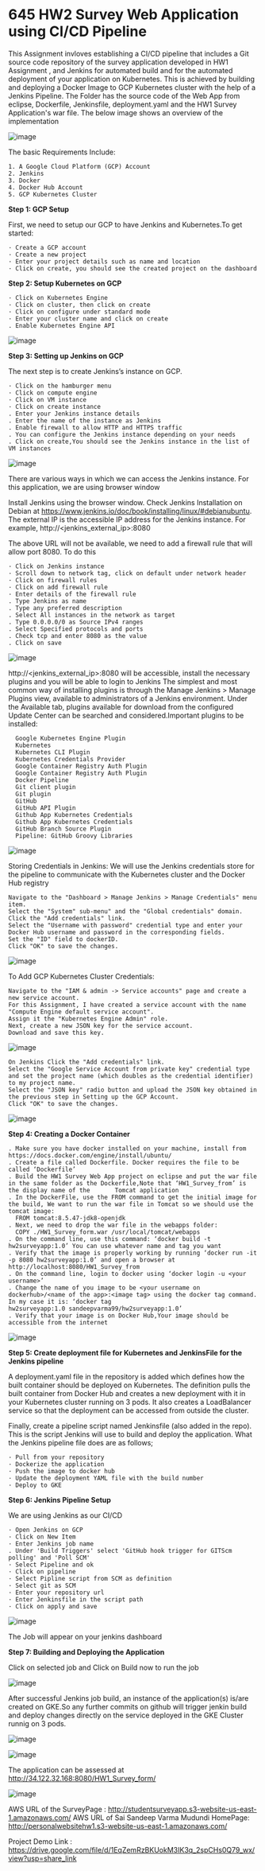# 645 HW2 Survey Web Application using CI/CD Pipeline
This Assignment invloves establishing a CI/CD pipeline that includes a Git source code repository of the survey application developed in HW1 Assignment , and Jenkins for automated build and for the automated deployment of your application on Kubernetes. This is achieved by building and deploying a Docker Image to GCP Kubernetes cluster with the help of a Jenkins Pipeline.
The Folder has the source code of the Web App from eclipse, Dockerfile, Jenkinsfile, deployment.yaml and the HW1 Survey Application's war file.
The below image shows an overview of the implementation

![image](https://user-images.githubusercontent.com/32533425/198972473-9fd57b50-3ca4-4d66-a7d8-62386478b7a9.png)

The basic Requirements Include:

    1. A Google Cloud Platform (GCP) Account
    2. Jenkins
    3. Docker
    4. Docker Hub Account
    5. GCP Kubernetes Cluster
**Step 1: GCP Setup**

First, we need to setup our GCP to have Jenkins and Kubernetes.To get started:

    · Create a GCP account
    · Create a new project
    · Enter your project details such as name and location
    · Click on create, you should see the created project on the dashboard
 
**Step 2: Setup Kubernetes on GCP**

    · Click on Kubernetes Engine 
    · Click on cluster, then click on create
    · Click on configure under standard mode
    · Enter your cluster name and click on create
    . Enable Kubernetes Engine API
![image](https://user-images.githubusercontent.com/32533425/198981692-0515afd3-fa1b-4fa3-ad79-9626a04f9356.png)

**Step 3: Setting up Jenkins on GCP**

The next step is to create Jenkins’s instance on GCP.

    · Click on the hamburger menu
    · Click on compute engine
    · Click on VM instance
    · Click on create instance
    . Enter your Jenkins instance details
    . Enter the name of the instance as Jenkins
    . Enable firewall to allow HTTP and HTTPS traffic
    . You can configure the Jenkins instance depending on your needs
    . Click on create,You should see the Jenkins instance in the list of VM instances
![image](https://user-images.githubusercontent.com/32533425/198983632-6cd925a0-3a77-403a-894e-07adf5a96133.png)

There are various ways in which we can access the Jenkins instance. For this application, we are using browser window

Install Jenkins using the browser window. Check Jenkins Installation on Debian at https://www.jenkins.io/doc/book/installing/linux/#debianubuntu.
The external IP is the accessible IP address for the Jenkins instance. For example, http://<jenkins_external_ip>:8080

The above URL will not be available, we need to add a firewall rule that will allow port 8080. To do this

    · Click on Jenkins instance
    · Scroll down to network tag, click on default under network header
    · Click on firewall rules
    · Click on add firewall rule
    · Enter details of the firewall rule
    . Type Jenkins as name
    . Type any preferred description
    . Select All instances in the network as target
    . Type 0.0.0.0/0 as Source IPv4 ranges
    . Select Specified protocols and ports
    . Check tcp and enter 8080 as the value
    . Click on save
![image](https://user-images.githubusercontent.com/32533425/198984161-375a78bd-3ca7-4a2f-ae43-2b61fa9c6c28.png)


http://<jenkins_external_ip>:8080 will be accessible, install the necessary plugins and you will be able to login to Jenkins
The simplest and most common way of installing plugins is through the Manage Jenkins > Manage Plugins view, available to administrators of a Jenkins environment.
Under the Available tab, plugins available for download from the configured Update Center can be searched and considered.Important plugins to be installed:

      Google Kubernetes Engine Plugin
      Kubernetes
      Kubernetes CLI Plugin
      Kubernetes Credentials Provider
      Google Container Registry Auth Plugin
      Google Container Registry Auth Plugin
      Docker Pipeline
      Git client plugin
      Git plugin
      GitHub
      GitHub API Plugin
      Github App Kubernetes Credentials
      Github App Kubernetes Credentials
      GitHub Branch Source Plugin
      Pipeline: GitHub Groovy Libraries
      
![image](https://user-images.githubusercontent.com/32533425/198983852-f49962fd-5b45-42fc-b938-023979529382.png)

Storing Credentials in Jenkins:
We will use the Jenkins credentials store for the pipeline to communicate with the Kubernetes cluster and the Docker Hub registry

    Navigate to the "Dashboard > Manage Jenkins > Manage Credentials" menu item.
    Select the "System" sub-menu" and the "Global credentials" domain.
    Click the "Add credentials" link. 
    Select the "Username with password" credential type and enter your Docker Hub username and password in the corresponding fields. 
    Set the "ID" field to dockerID. 
    Click "OK" to save the changes.
![image](https://user-images.githubusercontent.com/32533425/198992781-37b7918f-0b5b-49b7-b920-31c8b73997ee.png)


To Add GCP Kubernetes Cluster Credentials:

    Navigate to the "IAM & admin -> Service accounts" page and create a new service account.
    For this Assignment, I have created a service account with the name "Compute Engine default service account". 
    Assign it the "Kubernetes Engine Admin" role.
    Next, create a new JSON key for the service account. 
    Download and save this key.
    
![image](https://user-images.githubusercontent.com/32533425/198993771-28d4921d-329a-44d8-8c2e-0ef5e77a4360.png)

    On Jenkins Click the "Add credentials" link.
    Select the "Google Service Account from private key" credential type and set the project name (which doubles as the credential identifier) to my project name. 
    Select the "JSON key" radio button and upload the JSON key obtained in the previous step in Setting up the GCP Account. 
    Click "OK" to save the changes.
    
![image](https://user-images.githubusercontent.com/32533425/198993887-ed6998d1-ff42-467d-9a2e-bb93f389a710.png)


**Step 4: Creating a Docker Container**

    . Make sure you have docker installed on your machine, install from https://docs.docker.com/engine/install/ubuntu/
    . Create a file called Dockerfile. Docker requires the file to be called ‘Dockerfile’
    . Build the HW1 Survey Web App project on eclipse and put the war file in the same folder as the Dockerfile,Note that ‘HW1_Survey_from’ is the display name of the       Tomcat application
    . In the DockerFile, use the FROM command to get the initial image for the build, We want to run the war file in Tomcat so we should use the tomcat image:
      FROM tomcat:8.5.47-jdk8-openjdk
    . Next, we need to drop the war file in the webapps folder:
      COPY ./HW1_Survey_form.war /usr/local/tomcat/webapps
    . On the command line, use this command: ‘docker build -t hw2surveyapp:1.0’ You can use whatever name and tag you want
    . Verify that the image is properly working by running ‘docker run -it -p 8080 hw2surveyapp:1.0’ and open a browser at http://localhost:8080/HW1_Survey_from
    . On the command line, login to docker using ‘docker login -u <your username>’
    . Change the name of you image to be <your username on dockerhub>/<name of the app>:<image tag> using the docker tag command. In my case it is: ‘docker tag   
    hw2surveyapp:1.0 sandeepvarma99/hw2surveyapp:1.0’
    . Verify that your image is on Docker Hub,Your image should be accessible from the internet
    
    
    
![image](https://user-images.githubusercontent.com/32533425/198989937-4607bb99-4dec-41fe-a967-95ccb8f78b2c.png)


**Step 5: Create deployment file for Kubernetes and JenkinsFile for the Jenkins pipeline**

A deployment.yaml file in the repository is added which defines how the built container should be deployed on Kubernetes.
The definition pulls the built container from Docker Hub and creates a new deployment with it in your Kubernetes cluster running on 3 pods. It also creates a LoadBalancer service so that the deployment can be accessed from outside the cluster.

Finally, create a pipeline script named Jenkinsfile (also added in the repo). This is the script Jenkins will use to build and deploy the application.
What the Jenkins pipeline file does are as follows;

    · Pull from your repository
    · Dockerize the application
    · Push the image to docker hub
    · Update the deployment YAML file with the build number
    · Deploy to GKE

**Step 6: Jenkins Pipeline Setup**

We are using Jenkins as our CI/CD

    · Open Jenkins on GCP
    · Click on New Item
    · Enter Jenkins job name
    . Under 'Build Triggers' select 'GitHub hook trigger for GITScm polling' and 'Poll SCM'
    · Select Pipeline and ok
    · Click on pipeline
    · Select Pipline script from SCM as definition
    · Select git as SCM
    · Enter your repository url
    · Enter Jenkinsfile in the script path
    · Click on apply and save

![image](https://user-images.githubusercontent.com/32533425/198995187-c781f3cd-b73f-4a31-95fa-615798cc3761.png)

The Job will appear on your jenkins dashboard

**Step 7: Building and Deploying the Application**

Click on selected job and Click on Build now to run the job

![image](https://user-images.githubusercontent.com/32533425/198995821-4ce1b091-225e-4b71-8ab2-69f2f09480c6.png)

After successful Jenkins job build, an instance of the application(s) is/are created on GKE.So any further commits on github will trigger jenkin build and deploy changes directly on the service deployed in the GKE Cluster runnig on 3 pods.

![image](https://user-images.githubusercontent.com/32533425/199136947-7b0d9150-299e-4b04-a725-3db0e7904c84.png)


![image](https://user-images.githubusercontent.com/32533425/198996196-8d7351ee-1678-45aa-b08c-6dee06dd0626.png)


The application can be assessed at http://34.122.32.168:8080/HW1_Survey_form/


![image](https://user-images.githubusercontent.com/32533425/198996318-6b577534-96f2-47b4-9a49-fd1edbdd917c.png)

AWS URL of the SurveyPage : http://studentsurveyapp.s3-website-us-east-1.amazonaws.com/
AWS URL of Sai Sandeep Varma Mudundi HomePage: http://personalwebsitehw1.s3-website-us-east-1.amazonaws.com/

Project Demo Link : https://drive.google.com/file/d/1EqZemRzBKUokM3IK3q_2spCHs0Q79_wx/view?usp=share_link
